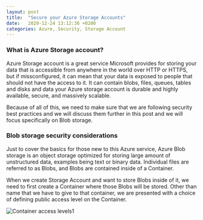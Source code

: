 ```yaml
---
layout: post
title:  "Secure your Azure Storage Accounts"
date:   2020-12-24 13:12:36 +0200
categories: Azure, Security, Storage Account
---
```


### What is Azure Storage account?

Azure Storage account is a great service Microsoft provides for storing your data that is accessible from anywhere in the world over HTTP or HTTPS, but if missconfigured, it can mean that your data is exposed to people that should not have the access to it.
It can contain blobs, files, queues, tables and disks and data your Azure storage account is durable and highly available, secure, and massively scalable.

Because of all of this, we need to make sure that we are following security best practices and we will discuss them further in this post and we will focus specifically on Blob storage.

### Blob storage security considerations

Just to cover the basics for those new to this Azure service, Azure Blob storage is an object storage optimized for storing large amount of unstructured data, examples being text or binary data.
Individual files are referred to as Blobs, and Blobs are contained inside of a Container.

When we create Storage Account and want to store Blobs inside of it, we need to first create a Container where those Blobs will be stored.
Other than name that we have to give to that container, we are presented with a choice of defining public access level on the Container.

![Container access levels1](./media/blobaccesslevel.PNG)